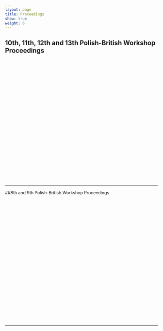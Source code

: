 ```yaml
---
layout: page
title: Proceedings
show: true
weight: 6
---
```


<!--Isuzuu-->



## 10th, 11th, 12th and 13th Polish-British Workshop Proceedings
<div data-configid="6403122/13388249" style="width:720px; height:400px;" class="issuuembed"></div><script type="text/javascript" src="//e.issuu.com/embed.js" async="true"></script>

<hr>

##8th and 9th Polish-British Workshop Proceedings

<div data-configid="6403122/13388320" style="width:720px; height:400px;" class="issuuembed"></div><script type="text/javascript" src="//e.issuu.com/embed.js" async="true"></script>

<hr>